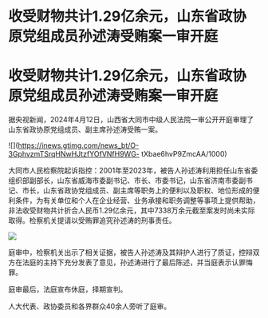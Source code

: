 # 收受财物共计1.29亿余元，山东省政协原党组成员孙述涛受贿案一审开庭

# 收受财物共计1.29亿余元，山东省政协原党组成员孙述涛受贿案一审开庭

据央视新闻，2024年4月12日，山西省大同市中级人民法院一审公开开庭审理了山东省政协原党组成员、副主席孙述涛受贿一案。

![](https://inews.gtimg.com/news_bt/O-3GphvzmTSrqHNwHJtzfYOfVNfH9WG-
tXbae6hvP9ZmcAA/1000)

大同市人民检察院起诉指控：2001年至2023年，被告人孙述涛利用担任山东省委组织部副部长，山东省威海市委副书记、市长、市委书记，山东省济南市委副书记、市长，山东省政协党组成员、副主席等职务上的便利以及职权、地位形成的便利条件，为有关单位和个人在企业经营、业务承接和职务调整等事项上提供帮助，非法收受财物共计折合人民币1.29亿余元，其中7338万余元截至案发时尚未实际取得。检察机关提请以受贿罪追究孙述涛的刑事责任。

![](https://inews.gtimg.com/news_bt/O8BvFwMsOEGWlONxVTQqS6_Nf58gw5GJBKLJW-4iz9LKoAA/1000)

庭审中，检察机关出示了相关证据，被告人孙述涛及其辩护人进行了质证，控辩双方在法庭的主持下充分发表了意见，孙述涛进行了最后陈述，并当庭表示认罪悔罪。

庭审最后，法庭宣布休庭，择期宣判。

人大代表、政协委员和各界群众40余人旁听了庭审。

